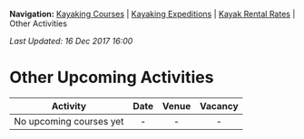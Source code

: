 **Navigation:** [Kayaking Courses](index) &#124; [Kayaking Expeditions](expedition) &#124; [Kayak Rental Rates](rental) &#124; Other Activities

_Last Updated: 16 Dec 2017 16:00_
# Other Upcoming Activities

Activity | Date | Venue | Vacancy
:---:|:---:|:---:|:---:
No upcoming courses yet|-|-|-

